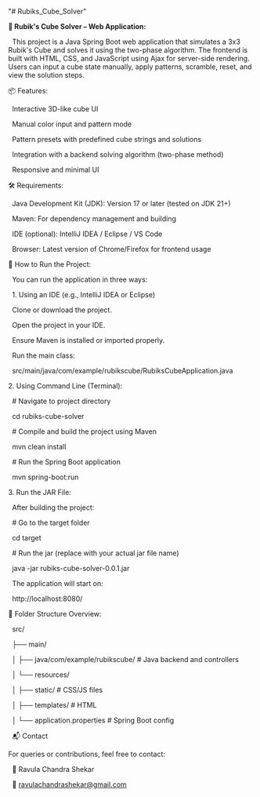 "# Rubiks\_Cube\_Solver"



**🧩 Rubik's Cube Solver – Web Application:**

&nbsp;	This project is a Java Spring Boot web application that simulates a 3x3 Rubik's Cube and solves it using the two-phase algorithm. The frontend is built with HTML, CSS, and 		JavaScript using Ajax for server-side rendering. Users can input a cube state manually, apply patterns, scramble, reset, and view the solution steps.



📦 Features:

&nbsp;	Interactive 3D-like cube UI



&nbsp;	Manual color input and pattern mode



&nbsp;	Pattern presets with predefined cube strings and solutions



&nbsp;	Integration with a backend solving algorithm (two-phase method)



&nbsp;	Responsive and minimal UI



🛠 Requirements:

&nbsp;	Java Development Kit (JDK): Version 17 or later (tested on JDK 21+)



&nbsp;	Maven: For dependency management and building



&nbsp;	IDE (optional): IntelliJ IDEA / Eclipse / VS Code



&nbsp;	Browser: Latest version of Chrome/Firefox for frontend usage



🚀 How to Run the Project:

&nbsp;	You can run the application in three ways:



&nbsp;	1. Using an IDE (e.g., IntelliJ IDEA or Eclipse)

&nbsp;		Clone or download the project.



&nbsp;		Open the project in your IDE.



&nbsp;		Ensure Maven is installed or imported properly.



&nbsp;		Run the main class:



&nbsp;			src/main/java/com/example/rubikscube/RubiksCubeApplication.java



2\. Using Command Line (Terminal):

&nbsp;	# Navigate to project directory

&nbsp;	cd rubiks-cube-solver



&nbsp;	# Compile and build the project using Maven

&nbsp;	mvn clean install



&nbsp;	# Run the Spring Boot application

&nbsp;	mvn spring-boot:run



3\. Run the JAR File:

&nbsp;	After building the project:



&nbsp;	# Go to the target folder

&nbsp;	cd target



&nbsp;	# Run the jar (replace with your actual jar file name)

&nbsp;	java -jar rubiks-cube-solver-0.0.1.jar

&nbsp;	The application will start on:

&nbsp;	http://localhost:8080/



📂 Folder Structure Overview:

&nbsp;	src/

&nbsp;	├── main/

&nbsp;	│   ├── java/com/example/rubikscube/   # Java backend and controllers

&nbsp;	│   └── resources/

&nbsp;	│       ├── static/                     # CSS/JS files

&nbsp;	│       ├── templates/                 # HTML

&nbsp;	│       └── application.properties     # Spring Boot config

&nbsp;	📬 Contact



For queries or contributions, feel free to contact:



&nbsp;	📧 Ravula Chandra Shekar

&nbsp;	📨 ravulachandrashekar@gmail.com

